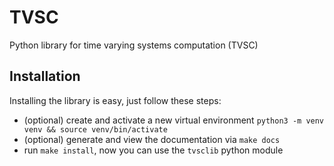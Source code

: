 # TVSC
Python library for time varying systems computation (TVSC)

## Installation
Installing the library is easy, just follow these steps:
* (optional) create and activate a new virtual environment ```python3 -m venv venv && source venv/bin/activate```
* (optional) generate and view the documentation via ```make docs```
* run ```make install```, now you can use the ```tvsclib``` python module